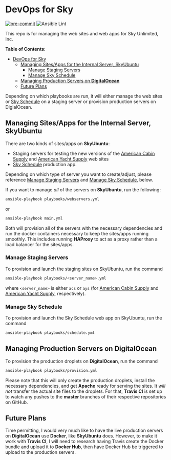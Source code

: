 # DevOps for Sky

[![pre-commit](https://img.shields.io/badge/pre--commit-enabled-brightgreen?logo=pre-commit&logoColor=white)](https://github.com/pre-commit/pre-commit) ![Ansible Lint](https://github.com/SturmB/sky-devops/workflows/Ansible%20Lint/badge.svg)

This repo is for managing the web sites and web apps for Sky Unlimited, Inc.

**Table of Contents:**

- [DevOps for Sky](#devops-for-sky)
  - [Managing Sites/Apps for the Internal Server, SkyUbuntu](#managing-sitesapps-for-the-internal-server-skyubuntu)
    - [Manage Staging Servers](#manage-staging-servers)
    - [Manage Sky Schedule](#manage-sky-schedule)
  - [Managing Production Servers on **DigitalOcean**](#managing-production-servers-on-digitalocean)
  - [Future Plans](#future-plans)

Depending on which playbooks are run, it will either manage the web sites or [Sky Schedule][schedule] on a staging server or provision production servers on DigialOcean.

## Managing Sites/Apps for the Internal Server, SkyUbuntu

There are two kinds of sites/apps on **SkyUbuntu**:

- Staging servers for testing the new versions of the [American Cabin Supply][cabin] and [American Yacht Supply][yacht] web sites
- [Sky Schedule][schedule] production app.

Depending on which type of server you want to create/adjust, please reference [Manage Staging Servers](#manage-staging-servers) and [Manage Sky Schedule](#manage-sky-schedule), below.

If you want to manage _all_ of the servers on **SkyUbuntu**, run the following:

```sh
ansible-playbook playbooks/webservers.yml
```

or

```sh
ansible-playbook main.yml
```

Both will provision all of the servers with the necessary dependencies and run the docker containers necessary to keep the sites/apps running smoothly. This includes running **HAProxy** to act as a proxy rather than a load balancer for the sites/apps.

### Manage Staging Servers

To provision and launch the staging sites on SkyUbuntu, run the command

```sh
ansible-playbook playbooks/<server_name>.yml
```

where `<server_name>` is either `acs` or `ays` (for [American Cabin Supply][cabin] and [American Yacht Supply][yacht], respectively).

### Manage Sky Schedule

To provision and launch the Sky Schedule web app on SkyUbuntu, run the command

```sh
ansible-playbook playbooks/schedule.yml
```

## Managing Production Servers on **DigitalOcean**

To provision the production droplets on **DigitalOcean**, run the command

```sh
ansible-playbook playbooks/provision.yml
```

Please note that this will only create the production droplets, install the necessary dependencies, and get **Apache** ready for serving the sites. It _will not_ transfer the actual site files to the droplets. For that, **Travis CI** is set up to watch any pushes to the **master** branches of their respective repositories on GitHub.

## Future Plans

Time permitting, I would very much like to have the live production servers on **DigitalOcean** use **Docker**, like **SkyUbuntu** does. However, to make it work with **Travis CI**, I will need to research having Travis create the Docker bundle and upload it to **Docker Hub**, then have Docker Hub be triggered to upload to the production servers.

[schedule]: https://github.com/SturmB/sky-schedule
[cabin]: https://github.com/skyunlimitedinc/acs
[yacht]: https://github.com/skyunlimitedinc/ays
